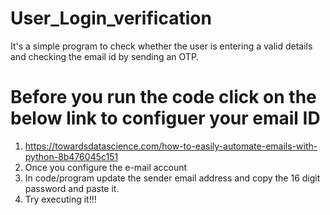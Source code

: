 #  User_Login_verification
It's a simple program to check whether the user is entering a valid details and checking the email id by sending an OTP.

# Before you run the code click on the below link to configuer your email ID
1. https://towardsdatascience.com/how-to-easily-automate-emails-with-python-8b476045c151
2. Once you configure the e-mail account
3. In code/program update the sender email address and copy the 16 digit password and paste it.
4. Try executing it!!!
